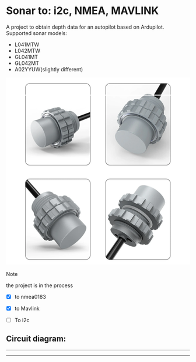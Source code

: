 # Sonar to: i2c, NMEA, MAVLINK
A project to obtain depth data for an autopilot based on Ardupilot.
Supported sonar models:
- L041MTW
- L042MTW
- GL041MT
- GL042MT
- A02YYUW(slightly different)


![Screenshot](sonar.png)

> [!NOTE]
> the project is in the process 

- [x] to nmea0183
- [x] to Mavlink
- [ ] To i2c 


##  Circuit diagram:

----------

----------

